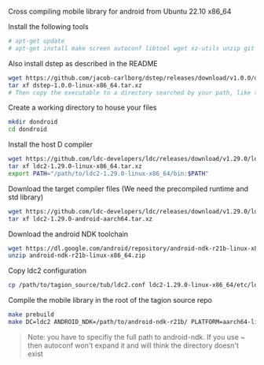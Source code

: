 Cross compiling mobile library for android from Ubuntu 22.10 x86_64

Install the following tools

```sh
# apt-get update
# apt-get install make screen autoconf libtool wget xz-utils unzip git
```

Also install dstep
as described in the README

```sh
wget https://github.com/jacob-carlborg/dstep/releases/download/v1.0.0/dstep-1.0.0-linux-x86_64.tar.xz
tar xf dstep-1.0.0-linux-x86_64.tar.xz
# Then copy the executable to a directory searched by your path, like the path you added when you set up your compiler
```


Create a working directory to house your files
```sh
mkdir dondroid
cd dondroid
```

Install the host D compiler

```sh
wget https://github.com/ldc-developers/ldc/releases/download/v1.29.0/ldc2-1.29.0-linux-x86_64.tar.xz
tar xf ldc2-1.29.0-linux-x86_64.tar.xz
export PATH="/path/to/ldc2-1.29.0-linux-x86_64/bin:$PATH"
```

Download the target compiler files (We need the precompiled runtime and std library)

```sh
wget https://github.com/ldc-developers/ldc/releases/download/v1.29.0/ldc2-1.29.0-android-aarch64.tar.xz
tar xf ldc2-1.29.0-android-aarch64.tar.xz
```

Download the android NDK toolchain
```sh
wget https://dl.google.com/android/repository/android-ndk-r21b-linux-x86_64.zip
unzip android-ndk-r21b-linux-x86_64.zip
```

Copy ldc2 configuration
```sh
cp /path/to/tagion_source/tub/ldc2.conf ldc2-1.29.0-linux-x86_64/etc/ldc2.conf
```

Compile the mobile library in the root of the tagion source repo
```sh
make prebuild
make DC=ldc2 ANDROID_NDK=/path/to/android-ndk-r21b/ PLATFORM=aarch64-linux-android libmobile
```

> Note: you have to specifiy the full path to android-ndk. If you use ~ then autoconf won't expand it and will think the directory doesn't exist
